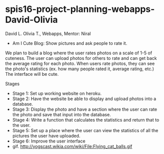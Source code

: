 # spis16-project-planning-webapps-David-Olivia

David L. Olivia T., Webapps, Mentor: Niral
* Am I Cute Blog: Show pictures and ask people to rate it.

We plan to build a blog where the user rates photos on a scale of 1-5 of cuteness. The user can upload photos for others to rate and can get back the average rating for each photo. When users rate photos, they can see the photo's statistics (ex. how many people rated it, average rating, etc.) The interface will be cute.

Stages
* Stage 1: Set up working website on heroku.
* Stage 2: Have the website be able to display and upload photos into a database.
* Stage 3: Display the photo and have a section where the user can rate the photo and save that input into the database.
* Stage 4: Write a function that calculates the statistics and return that to the user.
* Stage 5: Set up a place where the user can view the statistics of all the pictures the user have uploaded. 
* Stage 6: Improve the user interface
* gif. http://yogscast.wikia.com/wiki/File:Flying_cat_balls.gif
